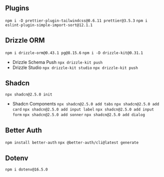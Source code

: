 ## Plugins
`npm i -D prettier-plugin-tailwindcss@0.6.11 prettier@3.5.3`
`npm i eslint-plugin-simple-import-sort@12.1.1`

## Drizzle ORM
`npm i drizzle-orm@0.43.1 pg@8.15.6`
`npm i -D drizzle-kit@0.31.1`
- Drizzle Schema Push
`npx drizzle-kit push`
- Drizzle Studio
`npx drizzle-kit studio`
`npx drizzle-kit push`

## Shadcn
`npx shadcn@2.5.0 init`
- Shadcn Components
`npx shadcn@2.5.0 add tabs`
`npx shadcn@2.5.0 add card`
`npx shadcn@2.5.0 add input label`
`npx shadcn@2.5.0 add input form`
`npx shadcn@2.5.0 add sonner`
`npx shadcn@2.5.0 add dialog`

## Better Auth
`npm install better-auth`
`npx @better-auth/cli@latest generate`

## Dotenv
`npm i dotenv@16.5.0`